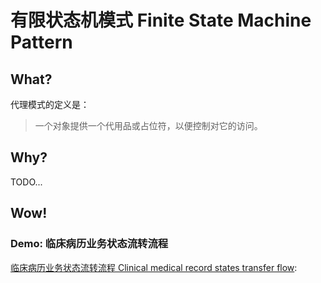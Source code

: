 # 有限状态机模式 Finite State Machine Pattern

## What?
代理模式的定义是：
> 一个对象提供一个代用品或占位符，以便控制对它的访问。

## Why?
TODO...

## Wow!

### Demo: 临床病历业务状态流转流程

[临床病历业务状态流转流程 Clinical medical record states transfer flow](./index.js): 
